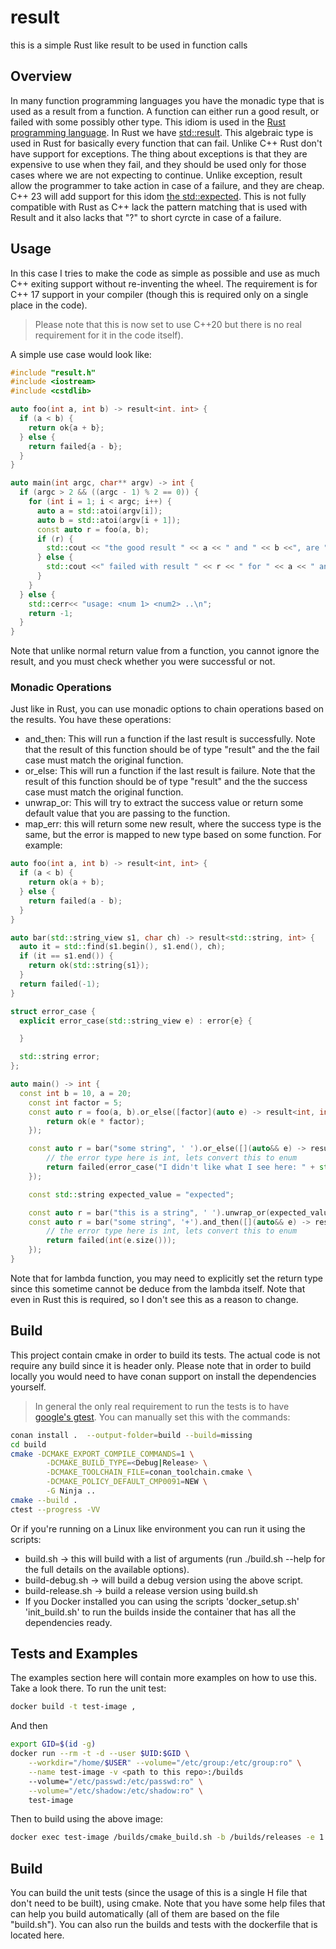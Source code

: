 # result
this is a simple Rust like result to be used in function calls

## Overview
In many function programming languages you have the monadic type that is used as a result from a function.
A function can either run a good result, or failed with some possibly other type.
This idiom is used in the [Rust programming language](https://www.rust-lang.org/). 
In Rust we have [std::result](https://doc.rust-lang.org/std/result/). This algebraic type is used in Rust for basically every function that can fail.
Unlike C++ Rust don't have support for exceptions.
The thing about exceptions is that they are expensive to use when they fail, and they should be used only for those cases where we are not expecting to continue.
Unlike exception, result allow the programmer to take action in case of a failure, and they are cheap.
C++ 23 will add support for this idom [the std::expected](https://en.cppreference.com/w/cpp/utility/expected). This is not fully compatible with Rust as C++ lack the pattern matching that is used with Result and it also lacks that "?" to short cyrcte in case of a failure.

## Usage
In this case I tries to make the code as simple as possible and use as much C++ exiting support without re-inventing the wheel. 
The requirement is for C++ 17 support in your compiler (though this is required only on a single place in the code).
> Please note that this is now set to use C++20 but there is no real requirement for it in the code itself).

A simple use case would look like:
```cpp
#include "result.h"
#include <iostream>
#include <cstdlib>

auto foo(int a, int b) -> result<int. int> {
  if (a < b) {
    return ok{a + b};
  } else {
    return failed{a - b};
  }
}

auto main(int argc, char** argv) -> int {
  if (argc > 2 && ((argc - 1) % 2 == 0)) {
    for (int i = 1; i < argc; i++) {
      auto a = std::atoi(argv[i]);
      auto b = std::atoi(argv[i + 1]);
      const auto r = foo(a, b);
      if (r) {
        std::cout << "the good result " << a << " and " << b <<", are " << r.unwrap() << "\n";
      } else {
        std::cout <<" failed with result " << r << " for " << a << " and " << b << "\n";
      }
    }
  } else {
    std::cerr<< "usage: <num 1> <num2> ..\n";
    return -1;
  }
}
```
Note that unlike normal return value from a function, you cannot ignore the result, and you must check whether you were successful or not.

### Monadic Operations
Just like in Rust, you can use monadic options to chain operations based on the results.
You have these operations:
- and_then: This will run a function if the last result is successfully. Note that the result of this function should be of type "result" and the the fail case must match the original function.
- or_else: This will run a function if the last result is failure. Note that the result of this function should be of type "result" and the the success case must match the original function.
- unwrap_or: This will try to extract the success value or return some default value that you are passing to the function.
- map_err: this will return some new result, where the success type is the same, but the error is mapped to new type based on some function.
For example:
```cpp
auto foo(int a, int b) -> result<int, int> {
  if (a < b) {
    return ok(a + b);
  } else {
    return failed(a - b);
  }
}

auto bar(std::string_view s1, char ch) -> result<std::string, int> {
  auto it = std::find(s1.begin(), s1.end(), ch);
  if (it == s1.end()) {
    return ok(std::string{s1});
  }
  return failed(-1);
}

struct error_case {
  explicit error_case(std::string_view e) : error{e} {

  }

  std::string error;
};

auto main() -> int {
  const int b = 10, a = 20;
    const int factor = 5;
    const auto r = foo(a, b).or_else([factor](auto e) -> result<int, int> {
        return ok(e * factor);
    });

    const auto r = bar("some string", ' ').or_else([](auto&& e) -> result<std::string, error_case> {
        // the error type here is int, lets convert this to enum
        return failed(error_case("I didn't like what I see here: " + std::to_string(e)));
    });

    const std::string expected_value = "expected";

    const auto r = bar("this is a string", ' ').unwrap_or(expected_value);
    const auto r = bar("some string", '+').and_then([](auto&& e) -> result<std::string, int> {
        // the error type here is int, lets convert this to enum
        return failed(int(e.size()));
    });
}
```
Note that for lambda function, you may need to explicitly set the return type since this sometime cannot be deduce from the lambda itself.
Note that even in Rust this is required, so I don't see this as a reason to change.

## Build
This project contain cmake in order to build its tests.
The actual code is not require any build since it is header only.
Please note that in order to build locally you would need to have conan support on install the dependencies yourself.
> In general the only real requirement to run the tests is to have [google's gtest](https://github.com/google/googletest).
You can manually set this with the commands:
```bash
conan install .  --output-folder=build --build=missing
cd build
cmake -DCMAKE_EXPORT_COMPILE_COMMANDS=1 \
	    -DCMAKE_BUILD_TYPE=<Debug|Release> \
	    -DCMAKE_TOOLCHAIN_FILE=conan_toolchain.cmake \
	    -DCMAKE_POLICY_DEFAULT_CMP0091=NEW \
	    -G Ninja ..
cmake --build .
ctest --progress -VV
```
Or if you're running on a Linux like environment you can run it using the scripts:
* build.sh -> this will build with a list of arguments (run ./build.sh --help for the full details on the available options).
* build-debug.sh -> will build a debug version using the above script.
* build-release.sh -> build a release version using build.sh
* If you Docker installed you can using the scripts 'docker_setup.sh' 'init_build.sh' to run the builds inside the container that has all the dependencies ready.

## Tests and Examples
The examples section here will contain more examples on how to use this. Take a look there.
To run the unit test:
```sh
docker build -t test-image ,
```
And then
```sh
export GID=$(id -g)
docker run --rm -t -d --user $UID:$GID \
    --workdir="/home/$USER" --volume="/etc/group:/etc/group:ro" \
    --name test-image -v <path to this repo>:/builds
    --volume="/etc/passwd:/etc/passwd:ro" \
    --volume="/etc/shadow:/etc/shadow:ro" \
    test-image
```
Then to build using the above image:
```sh
docker exec test-image /builds/cmake_build.sh -b /builds/releases -e 1 -g 1 -u 1
```
## Build
You can build the unit tests (since the usage of this is a single H file that don't need to be built), using cmake.
Note that you have some help files that can help you build automatically (all of them are based on the file "build.sh").
You can also run the builds and tests with the dockerfile that is located here.